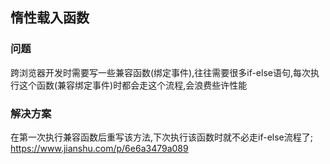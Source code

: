 ## 惰性载入函数

### 问题
跨浏览器开发时需要写一些兼容函数(绑定事件),往往需要很多if-else语句,每次执行这个函数(兼容绑定事件)时都会走这个流程,会浪费些许性能

### 解决方案
在第一次执行兼容函数后重写该方法,下次执行该函数时就不必走if-else流程了;
https://www.jianshu.com/p/6e6a3479a089